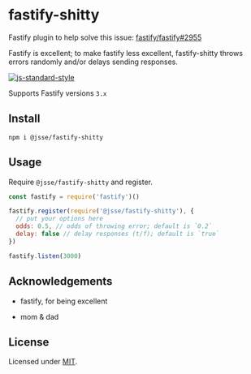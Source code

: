 # fastify-shitty

Fastify plugin to help solve this issue: [fastify/fastify#2955](https://github.com/fastify/fastify/issues/2955)

Fastify is excellent; to make fastify less excellent, fastify-shitty throws errors randomly and/or delays sending responses.

[![js-standard-style](https://img.shields.io/badge/code%20style-standard-brightgreen.svg?style=flat)](http://standardjs.com/)  

Supports Fastify versions `3.x`

## Install
```
npm i @jsse/fastify-shitty
```

## Usage
Require `@jsse/fastify-shitty` and register.
```js
const fastify = require('fastify')()

fastify.register(require('@jsse/fastify-shitty'), {
  // put your options here
  odds: 0.5, // odds of throwing error; default is `0.2`
  delay: false // delay responses (t/f); default is `true`
})

fastify.listen(3000)
```

## Acknowledgements

 - fastify, for being excellent

 - mom & dad

## License

Licensed under [MIT](./LICENSE).<br/>
